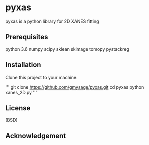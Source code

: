 # pyxas 
pyxas is a python library for 2D XANES fitting

## Prerequisites
python 3.6
numpy
scipy
sklean
skimage
tomopy
pystackreg

## Installation
Clone this project to your machine:

'''
git clone https://github.com/gmysage/pyxas.git
cd pyxas
python xanes_2D.py
'''
  

## License
[BSD]


## Acknowledgement



